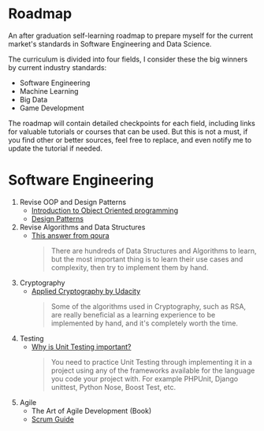 # Roadmap
An after graduation self-learning roadmap to prepare myself for the current market's standards in Software Engineering and Data Science.

The curriculum is divided into four fields, I consider these the big winners by current industry standards:
- Software Engineering
- Machine Learning
- Big Data
- Game Development

The roadmap will contain detailed checkpoints for each field, including links for valuable tutorials or courses that can be used. But this is not a must, if you find other or better sources, feel free to replace, and even notify me to update the tutorial if needed.

# Software Engineering
1. Revise OOP and Design Patterns
    - [Introduction to Object Oriented programming](http://ee402.eeng.dcu.ie/introduction/chapter-1---introduction-to-object-oriented-programming)
    - [Design Patterns](http://www.oodesign.com/)
2. Revise Algorithms and Data Structures
    - [This answer from qoura](https://www.quora.com/What-basic-data-structures-and-algorithms-should-one-learn-before-starting-competitive-programming)
        > There are hundreds of Data Structures and Algorithms to learn, but the most important thing is to learn their use cases and complexity, then try to implement them by hand.
3. Cryptography
    - [Applied Cryptography by Udacity](https://www.udacity.com/course/applied-cryptography--cs387)
        > Some of the algorithms used in Cryptography, such as RSA, are really beneficial as a learning experience to be implemented by hand, and it's completely worth the time.
4. Testing
    - [Why is Unit Testing important?](https://www.quora.com/What-is-software-unit-testing-and-why-is-it-important)
        > You need to practice Unit Testing through implementing it in a project using any of the frameworks available for the language you code your project with. For example PHPUnit, Django unittest, Python Nose, Boost Test, etc.
5. Agile
    - The Art of Agile Development (Book)
    - [Scrum Guide](http://scrumguides.org/scrum-guide.html)
